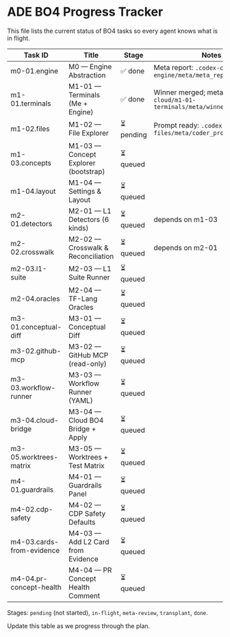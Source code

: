 # ADE BO4 Progress Tracker

This file lists the current status of BO4 tasks so every agent knows what is in flight.

| Task ID            | Title                                  | Stage        | Notes |
|--------------------|----------------------------------------|--------------|-------|
| m0-01.engine        | M0 — Engine Abstraction                | ✅ done       | Meta report: `.codex-cloud/m0-01-engine/meta/meta_report.json`
| m1-01.terminals     | M1-01 — Terminals (Me + Engine)        | ✅ done       | Winner merged; meta: `.codex-cloud/m1-01-terminals/meta/winner.report.json` |
| m1-02.files         | M1-02 — File Explorer                  | ⏳ pending    | Prompt ready: `.codex-cloud/m1-02-files/meta/coder_prompt.yaml` |
| m1-03.concepts      | M1-03 — Concept Explorer (bootstrap)   | ⏳ queued     | |
| m1-04.layout        | M1-04 — Settings & Layout              | ⏳ queued     | |
| m2-01.detectors     | M2-01 — L1 Detectors (6 kinds)         | ⏳ queued     | depends on m1-03 |
| m2-02.crosswalk     | M2-02 — Crosswalk & Reconciliation     | ⏳ queued     | depends on m2-01 |
| m2-03.l1-suite      | M2-03 — L1 Suite Runner                | ⏳ queued     | |
| m2-04.oracles       | M2-04 — TF-Lang Oracles                | ⏳ queued     | |
| m3-01.conceptual-diff | M3-01 — Conceptual Diff              | ⏳ queued     | |
| m3-02.github-mcp    | M3-02 — GitHub MCP (read-only)         | ⏳ queued     | |
| m3-03.workflow-runner | M3-03 — Workflow Runner (YAML)      | ⏳ queued     | |
| m3-04.cloud-bridge  | M3-04 — Cloud BO4 Bridge + Apply       | ⏳ queued     | |
| m3-05.worktrees-matrix | M3-05 — Worktrees + Test Matrix     | ⏳ queued     | |
| m4-01.guardrails    | M4-01 — Guardrails Panel               | ⏳ queued     | |
| m4-02.cdp-safety    | M4-02 — CDP Safety Defaults            | ⏳ queued     | |
| m4-03.cards-from-evidence | M4-03 — Add L2 Card from Evidence | ⏳ queued     | |
| m4-04.pr-concept-health | M4-04 — PR Concept Health Comment  | ⏳ queued     | |

Stages: `pending` (not started), `in-flight`, `meta-review`, `transplant`, `done`.

Update this table as we progress through the plan.
